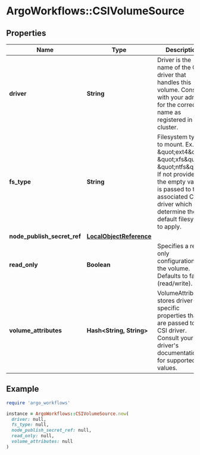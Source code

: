 # ArgoWorkflows::CSIVolumeSource

## Properties

| Name | Type | Description | Notes |
| ---- | ---- | ----------- | ----- |
| **driver** | **String** | Driver is the name of the CSI driver that handles this volume. Consult with your admin for the correct name as registered in the cluster. |  |
| **fs_type** | **String** | Filesystem type to mount. Ex. \&quot;ext4\&quot;, \&quot;xfs\&quot;, \&quot;ntfs\&quot;. If not provided, the empty value is passed to the associated CSI driver which will determine the default filesystem to apply. | [optional] |
| **node_publish_secret_ref** | [**LocalObjectReference**](LocalObjectReference.md) |  | [optional] |
| **read_only** | **Boolean** | Specifies a read-only configuration for the volume. Defaults to false (read/write). | [optional] |
| **volume_attributes** | **Hash&lt;String, String&gt;** | VolumeAttributes stores driver-specific properties that are passed to the CSI driver. Consult your driver&#39;s documentation for supported values. | [optional] |

## Example

```ruby
require 'argo_workflows'

instance = ArgoWorkflows::CSIVolumeSource.new(
  driver: null,
  fs_type: null,
  node_publish_secret_ref: null,
  read_only: null,
  volume_attributes: null
)
```

